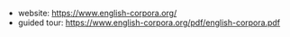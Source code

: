 - website: https://www.english-corpora.org/
- guided tour: https://www.english-corpora.org/pdf/english-corpora.pdf